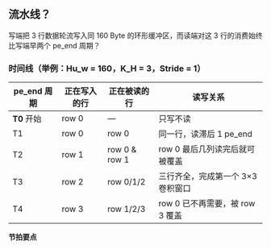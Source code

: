 ## 流水线？
写端把 3 行数据轮流写入同 160 Byte 的环形缓冲区，而读端对这 3 行的消费始终 比写端早两个 pe_end 周期？
### 时间线（举例：Hu_w = 160，K_H = 3，Stride = 1）

| pe_end 周期 | 正在写入的行 | 正在被读的行        | 读写关系                   |
| --------- | ------ | ------------- | ---------------------- |
| **T0** 开始 | row 0  | —             | 只写不读                   |
| T1        | row 0  | row 0         | 同一行，读滞后 1 pe_end       |
| T2        | row 1  | row 0 & row 1 | row 0 最后几列读完后就可被覆盖     |
| T3        | row 2  | row 0/1/2     | 三行齐全，完成第一个 3×3 卷积窗口    |
| T4        | row 3  | row 1/2/3     | row 0 已不再需要，被 row 3 覆盖 |

**节拍要点**